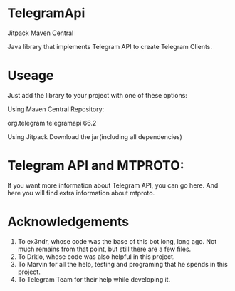 # TelegramApi
Jitpack Maven Central

Java library that implements Telegram API to create Telegram Clients.

# Useage
Just add the library to your project with one of these options:

Using Maven Central Repository:
   
   <dependency>
        <groupId>org.telegram</groupId>
        <artifactId>telegramapi</artifactId>
        <version>66.2</version>
    </dependency>
    
Using Jitpack 
Download the jar(including all dependencies)

# Telegram API and MTPROTO:

If you want more information about Telegram API, you can go here. And here you will find extra information about mtproto.

# Acknowledgements

1. To ex3ndr, whose code was the base of this bot long, long ago. Not much remains from that point, but still there are a few files.
2. To Drklo, whose code was also helpful in this project.
3. To Marvin for all the help, testing and programing that he spends in this project.
4. To Telegram Team for their help while developing it.

